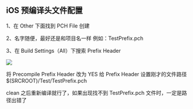 ## iOS 预编译头文件配置

1、在 Other 下面找到 PCH File 创建

2、名字随便，最好还是和项目名一样 例如：TestPrefix.pch

3、在 Build Settings（All）下搜索 Prefix Header

![](https://huangzhifei.github.com/images/prefix.png)

将 Precompile Prefix Header 改为 YES
给 Prefix Header 设置刚才的文件路径 $(SRCROOT)/Test/TestPrefix.pch

clean 之后重新编译就行了，如果出现找不到 TestPrefix.pch 文件时，一定是路径出错了
